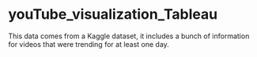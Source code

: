 # youTube_visualization_Tableau
This data comes from a Kaggle dataset, it includes a bunch of information for videos that were trending for at least one day.
